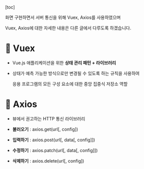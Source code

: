 [toc]



화면 구현하면서 서버 통신을 위해 Vuex, Axios를 사용하였으며

Vuex, Axios에 대한 자세한 내용은 다른 글에서 다루도록 하겠습니다.

# 📌 Vuex

- Vue.js 애플리케이션을 위한 **상태 관리 패턴 + 라이브러리**

- 상태가 예측 가능한 방식으로만 변경될 수 있도록 하는 규칙을 사용하여

  응용 프로그램의 모든 구성 요소에 대한 중앙 집중식 저장소 역할

# 📌 Axios

- 뷰에서 권고하는 HTTP 통신 라이브러리

- **불러오기** : axios.get(url[, config])
- **입력하기** : axios.post(url[, data[, config]])
- **수정하기** : axios.patch(url[, data[, config]])
- **삭제하기** : axios.delete(url[, config])

